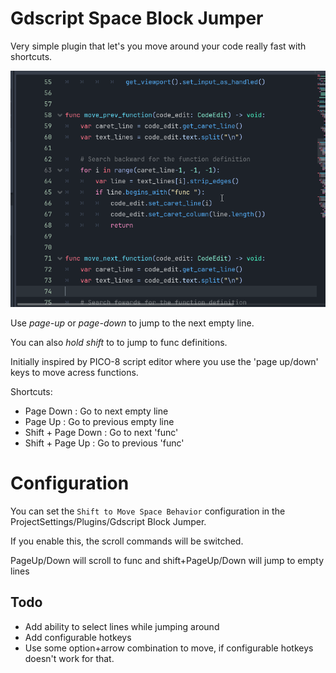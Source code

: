 # Gdscript Space Block Jumper

Very simple plugin that let's you move around your code really fast with shortcuts.

![](example_jumper.gif)

Use *page-up* or *page-down* to jump to the next empty line.

You can also *hold shift* to to jump to func definitions.

Initially inspired by PICO-8 script editor where you use the 'page up/down' keys to move acress functions.

Shortcuts:
- Page Down : Go to next empty line
- Page Up : Go to previous empty line
- Shift + Page Down : Go to next 'func'
- Shift + Page Up : Go to previous 'func'

# Configuration

You can set the `Shift to Move Space Behavior` configuration in the ProjectSettings/Plugins/Gdscript Block Jumper.

If you enable this, the scroll commands will be switched.

PageUp/Down will scroll to func and shift+PageUp/Down will jump to empty lines

## Todo

- Add ability to select lines while jumping around
- Add configurable hotkeys
- Use some option+arrow combination to move, if configurable hotkeys doesn't work for that.
